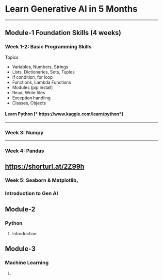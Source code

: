 # Learn Generative AI in 5 Months 
-----------------------------
## Module-1 Foundation Skills (4 weeks)

 ### Week 1-2: Basic Programming Skills
 Topics
* Variables, Numbers, Strings
* Lists, Dictionaries, Sets, Tuples
* If condition, for loop
* Functions, Lambda Functions
*  Modules (pip install)
*  Read, Write files
*  Exception handling
*  Classes, Objects
 #### Learn Python [* https://www.kaggle.com/learn/python*]


 --------------------------
 ### Week 3: Numpy
 
---------------------
 ### Week 4: Pandas
 https://shorturl.at/2Z99h
------------------------
### Week 5: Seaborn & Matplotlib,




### Introduction to Gen AI

## Module-2
### Python
1. Introduction

## Module-3
### Machine Learning
1. 
